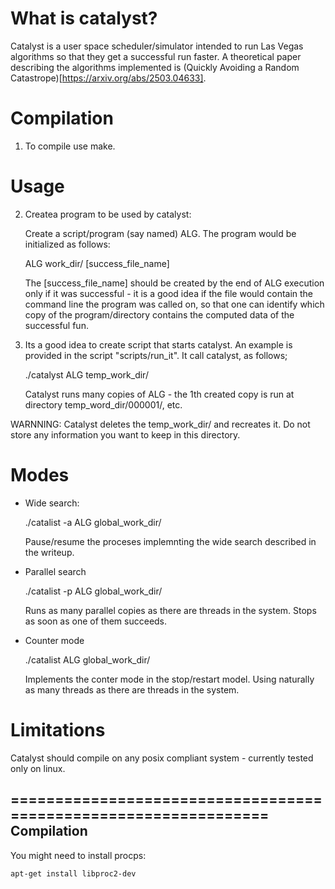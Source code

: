# What is catalyst?

Catalyst is a user space scheduler/simulator intended to run Las Vegas
algorithms so that they get a successful run faster. 
A theoretical paper describing the algorithms implemented is
(Quickly Avoiding a Random Catastrope)[https://arxiv.org/abs/2503.04633].


# Compilation

1. To compile use make.

# Usage

2. Createa program to be used by catalyst:

   Create a script/program (say named) ALG. The program would be
   initialized as follows:

   ALG  work_dir/ [success_file_name]

   The [success_file_name] should be created by the end of ALG
   execution only if it was successful - it is a good idea if the file
   would contain the command line the program was called on, so that
   one can identify which copy of the program/directory contains the
   computed data of the successful fun.

3. Its a good idea to create script that starts catalyst. An example
   is provided in the script "scripts/run_it". It call catalyst, as
   follows;

   ./catalyst ALG temp_work_dir/

   Catalyst runs many copies of ALG - the 1th created copy is run at
   directory temp_word_dir/000001/, etc.

WARNNING: Catalyst deletes the temp_work_dir/ and recreates it. Do not
store any information you want to keep in this directory.


Modes
=====

- Wide search:

  ./catalist -a ALG global_work_dir/

  Pause/resume the proceses implemnting the wide search described in
  the writeup.


- Parallel search

  ./catalist -p ALG global_work_dir/

  Runs as many parallel copies as there are threads in the
  system. Stops as soon as one of them succeeds.


- Counter mode

  ./catalist ALG global_work_dir/

  Implements the conter mode in the stop/restart model. Using
  naturally as many threads as there are threads in the system.




Limitations
===========

Catalyst should compile on any posix compliant system - currently
tested only on linux.

================================================================
Compilation
-----------

You might need to install procps:

    apt-get install libproc2-dev
